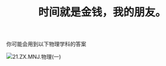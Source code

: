 ﻿---
title: 时间就是金钱，我的朋友。
time: 2020-10-1 19:59:59
tags: hide
cover: https://thirty-1302773433.cos.ap-nanjing.myqcloud.com/postcover/nguyen-dang-hoang-nhu-qDgTQOYk6B8-unsplash.jpg
---
你可能会用到以下物理学科的答案

![21.ZX.MNJ.物理(一)](https://thirty-1302773433.cos.ap-nanjing.myqcloud.com/post/photo-diary/homework-aanswer/wl9.png)

